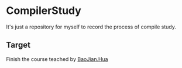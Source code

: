 # CompilerStudy
It's just a repository for myself to record the process of compile study.


## Target

Finish the course teached by [BaoJian.Hua](http://staff.ustc.edu.cn/~bjhua/courses/compiler/2014/)
